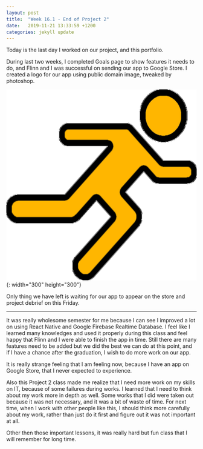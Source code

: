 ```yaml
---
layout: post
title:  "Week 16.1 - End of Project 2"
date:   2019-11-21 13:33:59 +1200
categories: jekyll update
---
```


Today is the last day I worked on our project, and this portfolio.

During last two weeks, I completed Goals page to show features it needs to do, and Flinn and I was successful on sending our app to Google Store.
I created a logo for our app using public domain image, tweaked by photoshop.

![new logo for Taking Steps](/assets/img/Week_16_1_1.png){: width="300" height="300"}

Only thing we have left is waiting for our app to appear on the store and project debrief on this Friday.

---

It was really wholesome semester for me because I can see I improved a lot on using React Native and Google Firebase Realtime Database.
I feel like I learned many knowledges and used it properly during this class and feel happy that Flinn and I were able to finish the app in time.
Still there are many features need to be added but we did the best we can do at this point, and if I have a chance after the graduation, I wish to do more work on our app.

It is really strange feeling that I am feeling now, because I have an app on Google Store, that I never expected to experience.

Also this Project 2 class made me realize that I need more work on my skills on IT, because of some failures during works.
I learned that I need to think about my work more in depth as well. Some works that I did were taken out because it was not necessary, and it was a bit of waste of time.
For next time, when I work with other people like this, I should think more carefully about my work, rather than just do it first and figure out it was not important at all.

Other then those important lessons, it was really hard but fun class that I will remember for long time.